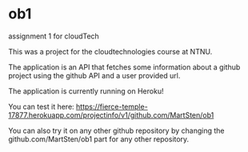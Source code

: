 # ob1
assignment 1 for cloudTech

This was a project for the cloudtechnologies course at NTNU.

The application is an API that fetches some information about a github project using the github API and a user provided url.


The application is currently running on Heroku!

You can test it here: https://fierce-temple-17877.herokuapp.com/projectinfo/v1/github.com/MartSten/ob1

You can also try it on any other github repository by changing the github.com/MartSten/ob1 part for any other repository.
